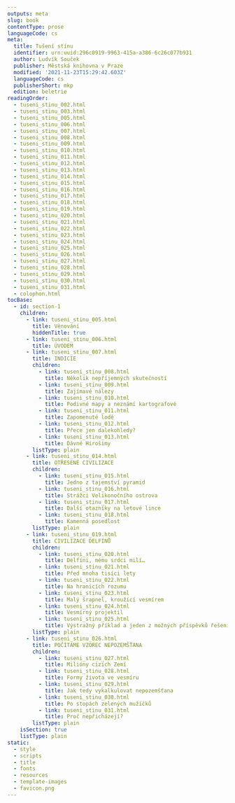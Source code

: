 ```yaml
---
outputs: meta
slug: book
contentType: prose
languageCode: cs
meta:
  title: Tušení stínu
  identifier: urn:uuid:296c0919-9963-415a-a386-6c26c077b931
  author: Ludvík Souček
  publisher: Městská knihovna v Praze
  modified: '2021-11-23T15:29:42.603Z'
  languageCode: cs
  publisherShort: mkp
  edition: beletrie
readingOrder:
  - tuseni_stinu_002.html
  - tuseni_stinu_003.html
  - tuseni_stinu_005.html
  - tuseni_stinu_006.html
  - tuseni_stinu_007.html
  - tuseni_stinu_008.html
  - tuseni_stinu_009.html
  - tuseni_stinu_010.html
  - tuseni_stinu_011.html
  - tuseni_stinu_012.html
  - tuseni_stinu_013.html
  - tuseni_stinu_014.html
  - tuseni_stinu_015.html
  - tuseni_stinu_016.html
  - tuseni_stinu_017.html
  - tuseni_stinu_018.html
  - tuseni_stinu_019.html
  - tuseni_stinu_020.html
  - tuseni_stinu_021.html
  - tuseni_stinu_022.html
  - tuseni_stinu_023.html
  - tuseni_stinu_024.html
  - tuseni_stinu_025.html
  - tuseni_stinu_026.html
  - tuseni_stinu_027.html
  - tuseni_stinu_028.html
  - tuseni_stinu_029.html
  - tuseni_stinu_030.html
  - tuseni_stinu_031.html
  - colophon.html
tocBase:
  - id: section-1
    children:
      - link: tuseni_stinu_005.html
        title: Věnování
        hiddenTitle: true
      - link: tuseni_stinu_006.html
        title: ÚVODEM
      - link: tuseni_stinu_007.html
        title: INDICIE
        children:
          - link: tuseni_stinu_008.html
            title: Několik nepříjemných skutečností
          - link: tuseni_stinu_009.html
            title: Zajímavé nálezy
          - link: tuseni_stinu_010.html
            title: Podivné mapy a neznámí kartografové
          - link: tuseni_stinu_011.html
            title: Zapomenuté lodě
          - link: tuseni_stinu_012.html
            title: Přece jen dalekohledy?
          - link: tuseni_stinu_013.html
            title: Dávné Hirošimy
        listType: plain
      - link: tuseni_stinu_014.html
        title: OTŘESENÉ CIVILIZACE
        children:
          - link: tuseni_stinu_015.html
            title: Jedno z tajemství pyramid
          - link: tuseni_stinu_016.html
            title: Strážci Velikonočního ostrova
          - link: tuseni_stinu_017.html
            title: Další otazníky na letové lince
          - link: tuseni_stinu_018.html
            title: Kamenná posedlost
        listType: plain
      - link: tuseni_stinu_019.html
        title: CIVILIZACE DELFÍNŮ
        children:
          - link: tuseni_stinu_020.html
            title: Delfíni, mému srdci milí…
          - link: tuseni_stinu_021.html
            title: Před mnoha tisíci lety
          - link: tuseni_stinu_022.html
            title: Na hranicích rozumu
          - link: tuseni_stinu_023.html
            title: Malý šrapnel, kroužící vesmírem
          - link: tuseni_stinu_024.html
            title: Vesmírný projektil
          - link: tuseni_stinu_025.html
            title: Výstražný příklad a jeden z možných příspěvků řešení = Mars
        listType: plain
      - link: tuseni_stinu_026.html
        title: POČÍTÁME VZOREC NEPOZEMŠŤANA
        children:
          - link: tuseni_stinu_027.html
            title: Milióny cizích Zemí
          - link: tuseni_stinu_028.html
            title: Formy života ve vesmíru
          - link: tuseni_stinu_029.html
            title: Jak tedy vykalkulovat nepozemšťana
          - link: tuseni_stinu_030.html
            title: Po stopách zelených mužíčků
          - link: tuseni_stinu_031.html
            title: Proč nepřicházejí?
        listType: plain
    isSection: true
    listType: plain
static:
  - style
  - scripts
  - title
  - fonts
  - resources
  - template-images
  - favicon.png
---
```

